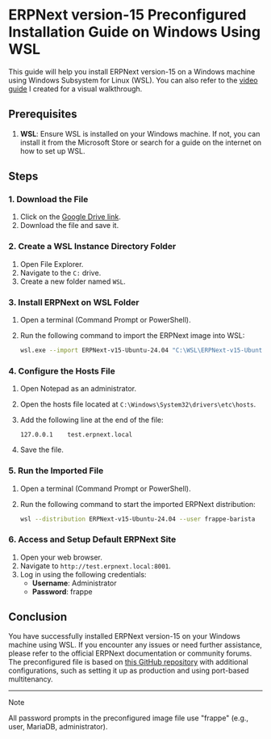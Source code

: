 # ERPNext version-15 Preconfigured Installation Guide on Windows Using WSL

This guide will help you install ERPNext version-15 on a Windows machine using Windows Subsystem for Linux (WSL). You can also refer to the [video guide](https://youtu.be/ZArOYSWXLWo?si=hvHfp8LLQF25QyKO) I created for a visual walkthrough.

## Prerequisites

1. **WSL**: Ensure WSL is installed on your Windows machine. If not, you can install it from the Microsoft Store or search for a guide on the internet on how to set up WSL.

## Steps

### 1. Download the File

1. Click on the [Google Drive link](https://drive.google.com/file/d/1PSlsKOUf2cPp-7pnS7xJgA3nb7gBH3pQ/view?usp=drive_link).
2. Download the file and save it.

### 2. Create a WSL Instance Directory Folder

1. Open File Explorer.
2. Navigate to the `C:` drive.
3. Create a new folder named `WSL`.

### 3. Install ERPNext on WSL Folder

1. Open a terminal (Command Prompt or PowerShell).
2. Run the following command to import the ERPNext image into WSL:

    ```sh
    wsl.exe --import ERPNext-v15-Ubuntu-24.04 "C:\WSL\ERPNext-v15-Ubuntu-24.04" "<path to the downloaded file.tar.gz>"
    ```

### 4. Configure the Hosts File

1. Open Notepad as an administrator.
2. Open the hosts file located at `C:\Windows\System32\drivers\etc\hosts`.
3. Add the following line at the end of the file:

    ```plaintext
    127.0.0.1    test.erpnext.local
    ```

4. Save the file.

### 5. Run the Imported File

1. Open a terminal (Command Prompt or PowerShell).
2. Run the following command to start the imported ERPNext distribution:

    ```sh
    wsl --distribution ERPNext-v15-Ubuntu-24.04 --user frappe-barista
    ```

### 6. Access and Setup Default ERPNext Site

1. Open your web browser.
2. Navigate to `http://test.erpnext.local:8001`.
3. Log in using the following credentials:
    - **Username**: Administrator
    - **Password**: frappe

## Conclusion

You have successfully installed ERPNext version-15 on your Windows machine using WSL. If you encounter any issues or need further assistance, please refer to the official ERPNext documentation or community forums. The preconfigured file is based on [this GitHub repository](https://github.com/D-codE-Hub/-Frappe-ERPNext-Version-15--in-Ubuntu-24.04-LTS) with additional configurations, such as setting it up as production and using port-based multitenancy.

---

> [!NOTE]
> All password prompts in the preconfigured image file use "frappe" (e.g., user, MariaDB, administrator).
